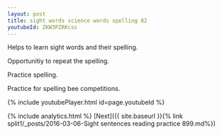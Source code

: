 ```yaml
---
layout: post
title: sight words science words spelling 82
youtubeId: ZKW3PZRKcss
---
```

 
 
Helps to learn sight words and their spelling.

Opportunitiy to repeat the spelling. 

Practice spelling. 
 
Practice for spelling bee competitions. 
 
{% include youtubePlayer.html id=page.youtubeId %}
 
 
{% include analytics.html %} 
[Next]({{ site.baseurl }}{% link  split1/_posts/2016-03-06-Sight sentences reading practice 899.md%})
 
